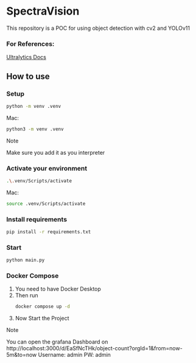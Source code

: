 # SpectraVision
This repository is a POC for using object detection with cv2 and YOLOv11

### For References:

[Ultralytics Docs](https://docs.ultralytics.com/)

## How to use
### Setup 
```bash
python -m venv .venv
```
Mac:

```bash
python3 -m venv .venv
```

> [!NOTE]
> 
>Make sure you add it as you interpreter 

### Activate your environment

```bash
.\.venv/Scripts/activate
```
Mac:

```bash
source .venv/Scripts/activate
```

### Install requirements
```bash
pip install -r requirements.txt
```

### Start 
```bash
python main.py
```


### Docker Compose 

1. You need to have Docker Desktop
2. Then run 
    ```bash
    docker compose up -d 
    ```
3. Now Start the Project

> [!NOTE]
>
>You can open the grafana Dashboard on http://localhost:3000/d/EaSfNcTHk/object-count?orgId=1&from=now-5m&to=now Username: admin PW: admin